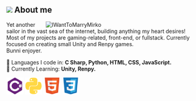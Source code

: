 <h2>
  <img src="https://media.tenor.com/yO66SSOovKAAAAAj/rabbit.gif" width="36px">
  About me
</h2>

<img src="https://i.pinimg.com/564x/11/7c/e6/117ce6b288272befd63099a4854fc5bb.jpg" min-width="400px" max-width="400px" width="400px" align="right" alt=" IWantToMarryMirko">

<p align="left"> 
    Yet another sailor in the vast sea of the internet, building anything my heart desires! Most of my projects are gaming-related, front-end, or fullstack. Currently focused on creating small Unity and Renpy games. <br>Bunni enjoyer.
</p>

<p align="left">
  🐰 Languages I code in: <strong>C Sharp, Python, HTML, CSS, JavaScript.</strong><br/>
  🐰 Currently Learning: <strong>Unity, Renpy.</strong>
</p>

<div style="display: inline_block">
  <img align="center" alt="Csharp" height="45" width="45" src="https://github.com/devicons/devicon/blob/master/icons/csharp/csharp-plain.svg">
  <img align="center" alt="Python" height="45" width="45" src="https://github.com/devicons/devicon/blob/master/icons/python/python-plain.svg">
  <img align="center" alt="HTML" height="45" width="45" src="https://raw.githubusercontent.com/devicons/devicon/master/icons/html5/html5-original.svg">
  <img align="center" alt="CSS" height="45" width="45" src="https://raw.githubusercontent.com/devicons/devicon/master/icons/css3/css3-original.svg">
</div> <!-- Add a <br> after every 3 items, so it looks smooth -->

